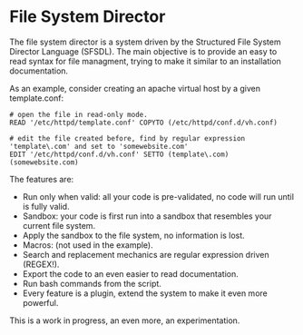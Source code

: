 File System Director
====================

The file system director is a system driven by the Structured File System Director Language (SFSDL). The main objective is to provide an easy to read syntax for file managment, trying to make it similar to an installation documentation.

As an example, consider creating an apache virtual host by a given template.conf:

```
# open the file in read-only mode.
READ '/etc/httpd/template.conf' COPYTO (/etc/httpd/conf.d/vh.conf)

# edit the file created before, find by regular expression 'template\.com' and set to 'somewebsite.com'
EDIT '/etc/httpd/conf.d/vh.conf' SETTO (template\.com) (somewebsite.com)
```

The features are:
- Run only when valid: all your code is pre-validated, no code will run until is fully valid.
- Sandbox: your code is first run into a sandbox that resembles your current file system.
- Apply the sandbox to the file system, no information is lost.
- Macros: (not used in the example).
- Search and replacement mechanics are regular expression driven (REGEX!).
- Export the code to an even easier to read documentation.
- Run bash commands from the script.
- Every feature is a plugin, extend the system to make it even more powerful.

This is a work in progress, an even more, an experimentation.
